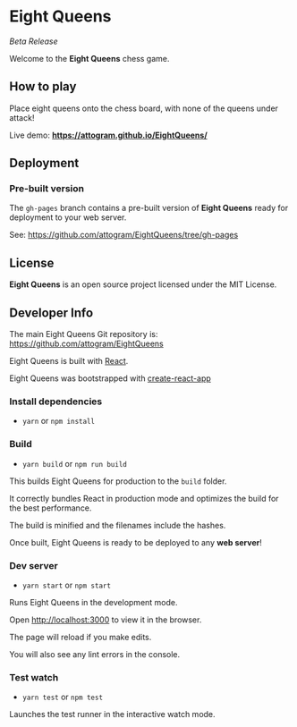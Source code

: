 # Eight Queens

_Beta Release_

Welcome to the **Eight Queens** chess game.

## How to play

Place eight queens onto the chess board, 
with none of the queens under attack!

Live demo:
**<https://attogram.github.io/EightQueens/>**

## Deployment

### Pre-built version

The `gh-pages` branch contains a pre-built
version of **Eight Queens** ready for deployment to your web server.

See: <https://github.com/attogram/EightQueens/tree/gh-pages>

## License

**Eight Queens** is an open source project
licensed under the MIT License.

## Developer Info

The main Eight Queens Git repository is:
<https://github.com/attogram/EightQueens>

Eight Queens is built with [React](https://reactjs.org/).

Eight Queens was bootstrapped with [create-react-app](https://facebook.github.io/create-react-app/)

### Install dependencies

* `yarn` or `npm install`

### Build

* `yarn build` or `npm run build`

This builds Eight Queens for production to the `build` folder.

It correctly bundles React in production mode and optimizes the build for the best performance.

The build is minified and the filenames include the hashes.

Once built, Eight Queens is ready to be deployed to any **web server**!

### Dev server

* `yarn start` or `npm start`

Runs Eight Queens in the development mode.

Open [http://localhost:3000](http://localhost:3000) to view it in the browser.

The page will reload if you make edits.

You will also see any lint errors in the console.

### Test watch
 
* `yarn test` or `npm test`

Launches the test runner in the interactive watch mode.
